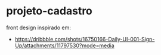 # projeto-cadastro

front design inspirado em: 
- https://dribbble.com/shots/16750166-Daily-UI-001-Sign-Up/attachments/11797530?mode=media
